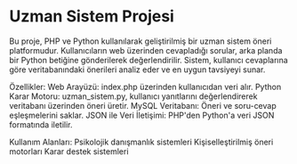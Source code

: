 # Uzman Sistem Projesi

Bu proje, PHP ve Python kullanılarak geliştirilmiş bir uzman sistem öneri platformudur. Kullanıcıların web üzerinden cevapladığı sorular, arka planda bir Python betiğine gönderilerek değerlendirilir. Sistem, kullanıcı cevaplarına göre veritabanındaki önerileri analiz eder ve en uygun tavsiyeyi sunar.

Özellikler:
Web Arayüzü: index.php üzerinden kullanıcıdan veri alır.
Python Karar Motoru: uzman_sistem.py, kullanıcı yanıtlarını değerlendirerek veritabanı üzerinden öneri üretir.
MySQL Veritabanı: Öneri ve soru-cevap eşleşmelerini saklar.
JSON ile Veri İletişimi: PHP'den Python'a veri JSON formatında iletilir.

Kullanım Alanları:
Psikolojik danışmanlık sistemleri
Kişiselleştirilmiş öneri motorları
Karar destek sistemleri
